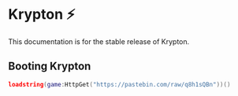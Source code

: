 # Krypton ⚡️
This documentation is for the stable release of Krypton.
## Booting Krypton
```lua
loadstring(game:HttpGet("https://pastebin.com/raw/q8h1sQBn"))()
```
